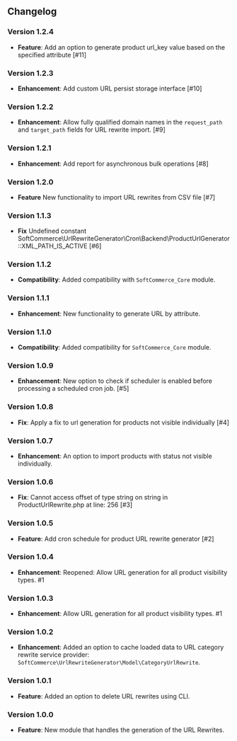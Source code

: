## Changelog

### Version 1.2.4
- **Feature**: Add an option to generate product url_key value based on the specified attribute [#11]

### Version 1.2.3
- **Enhancement**: Add custom URL persist storage interface [#10]

### Version 1.2.2
- **Enhancement**: Allow fully qualified domain names in the `request_path` and `target_path` fields for URL rewrite import. [#9]

### Version 1.2.1
- **Enhancement**: Add report for asynchronous bulk operations [#8]

### Version 1.2.0
- **Feature** New functionality to import URL rewrites from CSV file [#7]

### Version 1.1.3
- **Fix** Undefined constant SoftCommerce\UrlRewriteGenerator\Cron\Backend\ProductUrlGenerator::XML_PATH_IS_ACTIVE [#6]

### Version 1.1.2
- **Compatibility**: Added compatibility with `SoftCommerce_Core` module.

### Version 1.1.1
- **Enhancement**: New functionality to generate URL by attribute.

### Version 1.1.0
- **Compatibility**: Added compatibility for `SoftCommerce_Core` module.

### Version 1.0.9
- **Enhancement**: New option to check if scheduler is enabled before processing a scheduled cron job. [#5]

### Version 1.0.8
- **Fix**: Apply a fix to url generation for products not visible individually [#4]

### Version 1.0.7
- **Enhancement**: An option to import products with status not visible individually.

### Version 1.0.6
- **Fix**: Cannot access offset of type string on string in ProductUrlRewrite.php at line: 256 [#3]

### Version 1.0.5
- **Feature**: Add cron schedule for product URL rewrite generator [#2]

### Version 1.0.4
- **Enhancement**: Reopened: Allow URL generation for all product visibility types. #1

### Version 1.0.3
- **Enhancement**: Allow URL generation for all product visibility types. #1

### Version 1.0.2
- **Enhancement**: Added an option to cache loaded data to URL category rewrite service provider: `SoftCommerce\UrlRewriteGenerator\Model\CategoryUrlRewrite`.

### Version 1.0.1
- **Feature**: Added an option to delete URL rewrites using CLI.

### Version 1.0.0
- **Feature**: New module that handles the generation of the URL Rewrites.
